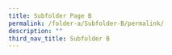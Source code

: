 ```yaml
---
title: Subfolder Page B
permalink: /folder-a/Subfolder-B/permalink/
description: ""
third_nav_title: Subfolder B
---
```

